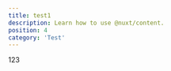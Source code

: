 ```yaml
---
title: test1
description: Learn how to use @nuxt/content.
position: 4
category: 'Test'
---
```


123
